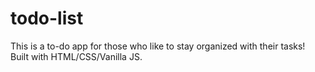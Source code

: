 # todo-list

This is a to-do app for those who like to stay organized with their tasks! Built with HTML/CSS/Vanilla JS.
